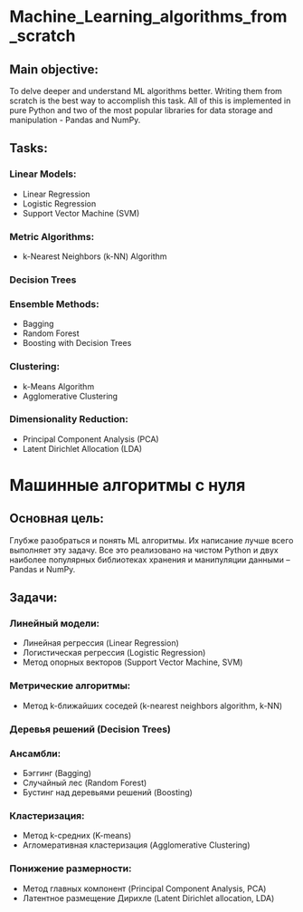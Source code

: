 # Machine_Learning_algorithms_from_scratch
## Main objective:

To delve deeper and understand ML algorithms better. Writing them from scratch is the best way to accomplish this task. All of this is implemented in pure Python and two of the most popular libraries for data storage and manipulation - Pandas and NumPy.

## Tasks:
### Linear Models:
- Linear Regression
- Logistic Regression
- Support Vector Machine (SVM)
### Metric Algorithms:
- k-Nearest Neighbors (k-NN) Algorithm
### Decision Trees
### Ensemble Methods:
- Bagging
- Random Forest
- Boosting with Decision Trees
### Clustering:
- k-Means Algorithm
- Agglomerative Clustering
### Dimensionality Reduction:
- Principal Component Analysis (PCA)
- Latent Dirichlet Allocation (LDA)



# Машинные алгоритмы с нуля
## Основная цель:

Глубже разобраться и понять ML алгоритмы. Их написание лучше всего выполняет эту задачу. Все это реализовано на чистом Python и двух наиболее популярных библиотеках хранения и манипуляции данными – Pandas и NumPy.

## Задачи:
### Линейный модели:
- Линейная регрессия (Linear Regression)
- Логистическая регрессия (Logistic Regression)
- Метод опорных векторов (Support Vector Machine, SVM)
### Метрические алгоритмы:
- Метод k-ближайших соседей (k-nearest neighbors algorithm, k-NN)
### Деревья решений (Decision Trees)
### Ансамбли:
- Бэггинг (Bagging)
- Случайный лес (Random Forest)
- Бустинг над деревьями решений (Boosting)
### Кластеризация:
- Метод k-средних (K-means)
- Агломеративная кластеризация (Agglomerative Clustering)
### Понижение размерности:
- Метод главных компонент (Principal Component Analysis, PCA)
- Латентное размещение Дирихле (Latent Dirichlet allocation, LDA)
